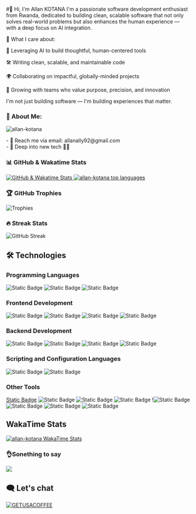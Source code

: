 #👋 Hi, I'm Allan KOTANA 
I'm a passionate software development enthusiast from Rwanda, dedicated to building clean, scalable software that not only solves real-world problems but also enhances the human experience — with a deep focus on AI integration.

🚀 What I care about:

🧠 Leveraging AI to build thoughtful, human-centered tools

🛠️ Writing clean, scalable, and maintainable code

🌍 Collaborating on impactful, globally-minded projects

🤝 Growing with teams who value purpose, precision, and innovation

I'm not just building software — I'm building experiences that matter.
### 🚀 About Me:
<p align="left"> 
  <img src="https://komarev.com/ghpvc/?username=allan-kotana&label=Profile%20views&color=blue&style=flat" alt="allan-kotana" /> 
</p>
 - 📧 Reach me via email: allanally92@gmail.com <br>
 - 🔭 Deep into new tech 💪🏾 <br>

### 📊 GitHub & Wakatime Stats

<p align="left">
  <a href="https://github.com/anuraghazra/github-readme-stats">
    <img src="https://github-readme-stats-xi-eight-22.vercel.app/api?username=allan-kotana&cache_seconds=300&show_icons=true&theme=dark&hide_border=true&layout=compact" alt="GitHub & Wakatime Stats" />
  </a>
  <a href="https://github.com/anuraghazra/github-readme-stats">
    <img src="https://github-readme-stats-xi-eight-22.vercel.app/api/top-langs/?username=allan-kotana&cache_seconds=300&theme=dark&show_icons=true&hide_border=true&layout=compact&langs_count=8" alt="allan-kotana top languages" />
  </a>
</p>

### 🏆 GitHub Trophies

![Trophies](https://github-profile-trophy.vercel.app/?username=allan-kotana&theme=radical)

### 🔥 Streak Stats

![GitHub Streak](https://github-readme-streak-stats.herokuapp.com/?user=allan-kotana&theme=radical)

## 🛠️ Technologies

### Programming Languages
![Static Badge](https://img.shields.io/badge/Typescript-00599C?logo=typescript&logoColor=white&style=flat) ![Static Badge](https://img.shields.io/badge/JavaScript-grey?logo=javascript&logoColor=F7DF1E&style=flat) ![Static Badge](https://img.shields.io/badge/C++-00599C?logo=c%2B%2B&logoColor=white&style=flat) 

### Frontend Development

![Static Badge](https://img.shields.io/badge/Next.js-000000?logo=next.js&logoColor=white&style=flat) ![Static Badge](https://img.shields.io/badge/shadcn/ui-000000?logo=shadcnui&logoColor=white&style=flat) ![Static Badge](https://img.shields.io/badge/TailwindCSS-06B6D4?logo=tailwindcss&logoColor=white&style=flat) ![Static Badge](https://img.shields.io/badge/Lucide-F56565?logo=lucide&logoColor=white&style=flat) 

### Backend Development
![Static Badge](https://img.shields.io/badge/Node.js-5FA04E?logo=node.js&logoColor=white&style=flat) ![Static Badge](https://img.shields.io/badge/PostgreSQL-4169E1?logo=postgresql&logoColor=white&style=flat) ![Static Badge](https://img.shields.io/badge/Prisma-2D3748?logo=drizzle&logoColor=yellow&style=flat) ![Static Badge](https://img.shields.io/badge/MySQL-4479A1?logo=mysql&logoColor=white&style=flat)

### Scripting and Configuration Languages

![Static Badge](https://img.shields.io/badge/JSON-000000?logo=json&logoColor=white&style=flat) ![Static Badge](https://img.shields.io/badge/YAML-CB171E?logo=yaml&logoColor=white&style=flat)

### Other Tools

[Static Badge](https://img.shields.io/badge/Git-F05032?logo=git&logoColor=white&style=flat) ![Static Badge](https://img.shields.io/badge/npm-CB3837?logo=npm&logoColor=white&style=flat) ![Static Badge](https://img.shields.io/badge/Lighthouse-F44B21?logo=lighthouse&logoColor=white&style=flat) ![Static Badge](https://img.shields.io/badge/Postman-FF6C37?logo=postman&logoColor=white&style=flat) !![Static Badge](https://img.shields.io/badge/Dependabot-025E8C?logo=dependabot&logoColor=white&style=flat) ![Static Badge](https://img.shields.io/badge/Docker-2496ED?logo=docker&logoColor=white&style=flat) ![Static Badge](https://img.shields.io/badge/Vercel-000000?logo=vercel&logoColor=white&style=flat) ![Static Badge](https://img.shields.io/badge/Render-000000?logo=render&logoColor=white&style=flat) 

## WakaTime Stats

  <a href="https://github.com/anuraghazra/github-readme-stats">
    <img src="https://github-readme-stats-xi-eight-22.vercel.app/api/wakatime/?username=allan_kotana&cache_seconds=300&theme=dark&show_icons=true&hide_border=true&layout=compact&langs_count=25" alt="allan-kotana WakaTime Stats" />
  </a>
  
### 👌Sonething to say
![](https://quotes-github-readme.vercel.app/api?type=horizontal&theme=merko)

## 🗨️ Let's chat
  [![GETUSACOFFEE](https://img.shields.io/badge/Buy%20Me%20a%20Coffee-ffdd00?style=for-the-badge&logo=buy-me-a-coffee&logoColor=black)](https://buymeacoffee.com/allankotana) 

